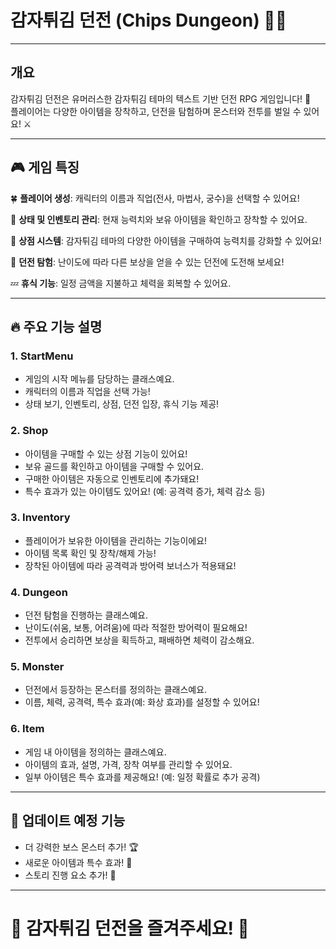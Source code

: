 # **감자튀김 던전 (Chips Dungeon)** 🍟🏰

---

## **개요**  

감자튀김 던전은 유머러스한 감자튀김 테마의 텍스트 기반 던전 RPG 게임입니다! 🏰  
플레이어는 다양한 아이템을 장착하고, 던전을 탐험하며 몬스터와 전투를 벌일 수 있어요! ⚔️  

---

## 🎮 **게임 특징**  

🍀 **플레이어 생성**: 캐릭터의 이름과 직업(전사, 마법사, 궁수)을 선택할 수 있어요!  

📜 **상태 및 인벤토리 관리**: 현재 능력치와 보유 아이템을 확인하고 장착할 수 있어요.  

🛒 **상점 시스템**: 감자튀김 테마의 다양한 아이템을 구매하여 능력치를 강화할 수 있어요!  

🏹 **던전 탐험**: 난이도에 따라 다른 보상을 얻을 수 있는 던전에 도전해 보세요!  

💤 **휴식 기능**: 일정 금액을 지불하고 체력을 회복할 수 있어요.  

---

## 🔥 **주요 기능 설명**  

### **1. StartMenu**  
- 게임의 시작 메뉴를 담당하는 클래스예요.  
- 캐릭터의 이름과 직업을 선택 가능!  
- 상태 보기, 인벤토리, 상점, 던전 입장, 휴식 기능 제공!  

### **2. Shop**  
- 아이템을 구매할 수 있는 상점 기능이 있어요!  
- 보유 골드를 확인하고 아이템을 구매할 수 있어요.  
- 구매한 아이템은 자동으로 인벤토리에 추가돼요!  
- 특수 효과가 있는 아이템도 있어요! (예: 공격력 증가, 체력 감소 등)  

### **3. Inventory**  
- 플레이어가 보유한 아이템을 관리하는 기능이에요!  
- 아이템 목록 확인 및 장착/해제 가능!  
- 장착된 아이템에 따라 공격력과 방어력 보너스가 적용돼요!  

### **4. Dungeon**  
- 던전 탐험을 진행하는 클래스예요.  
- 난이도(쉬움, 보통, 어려움)에 따라 적절한 방어력이 필요해요!  
- 전투에서 승리하면 보상을 획득하고, 패배하면 체력이 감소해요.  

### **5. Monster**  
- 던전에서 등장하는 몬스터를 정의하는 클래스예요.  
- 이름, 체력, 공격력, 특수 효과(예: 화상 효과)를 설정할 수 있어요!  

### **6. Item**  
- 게임 내 아이템을 정의하는 클래스예요.  
- 아이템의 효과, 설명, 가격, 장착 여부를 관리할 수 있어요.  
- 일부 아이템은 특수 효과를 제공해요! (예: 일정 확률로 추가 공격)  

---

## 🎁 **업데이트 예정 기능**  
- 더 강력한 보스 몬스터 추가! 🏆  
- 새로운 아이템과 특수 효과! 🎉  
- 스토리 진행 요소 추가! 📖  

---

# 🍟 **감자튀김 던전을 즐겨주세요!** 🍟  
